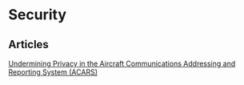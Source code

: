 # Security

## Articles

[Undermining Privacy in the Aircraft Communications Addressing and Reporting System (ACARS)](https://doi.org/10.1515/popets-2018-0023)
